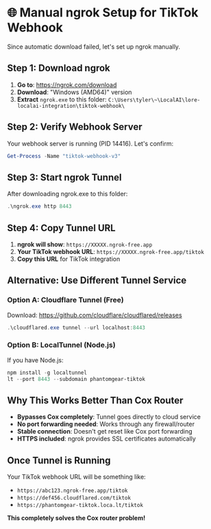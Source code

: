 # 🌐 Manual ngrok Setup for TikTok Webhook

Since automatic download failed, let's set up ngrok manually.

## Step 1: Download ngrok
1. **Go to**: https://ngrok.com/download
2. **Download**: "Windows (AMD64)" version
3. **Extract** `ngrok.exe` to this folder: `C:\Users\tyler\~\LocalAI\lore-localai-integration\tiktok-webhook\`

## Step 2: Verify Webhook Server
Your webhook server is running (PID 14416). Let's confirm:
```powershell
Get-Process -Name "tiktok-webhook-v3"
```

## Step 3: Start ngrok Tunnel
After downloading ngrok.exe to this folder:
```powershell
.\ngrok.exe http 8443
```

## Step 4: Copy Tunnel URL
1. **ngrok will show**: `https://XXXXX.ngrok-free.app`
2. **Your TikTok webhook URL**: `https://XXXXX.ngrok-free.app/tiktok`
3. **Copy this URL** for TikTok integration

## Alternative: Use Different Tunnel Service

### Option A: Cloudflare Tunnel (Free)
Download: https://github.com/cloudflare/cloudflared/releases
```powershell
.\cloudflared.exe tunnel --url localhost:8443
```

### Option B: LocalTunnel (Node.js)
If you have Node.js:
```powershell
npm install -g localtunnel
lt --port 8443 --subdomain phantomgear-tiktok
```

## Why This Works Better Than Cox Router

- **Bypasses Cox completely**: Tunnel goes directly to cloud service
- **No port forwarding needed**: Works through any firewall/router
- **Stable connection**: Doesn't get reset like Cox port forwarding
- **HTTPS included**: ngrok provides SSL certificates automatically

## Once Tunnel is Running

Your TikTok webhook URL will be something like:
- `https://abc123.ngrok-free.app/tiktok`
- `https://def456.cloudflared.com/tiktok`
- `https://phantomgear-tiktok.loca.lt/tiktok`

**This completely solves the Cox router problem!**
